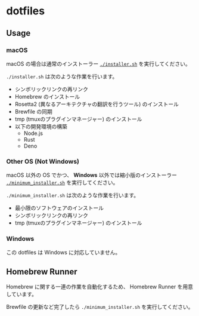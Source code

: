 # dotfiles

## Usage

### macOS

macOS の場合は通常のインストーラー [`./installer.sh`](./installer.sh) を実行してください。

`./installer.sh` は次のような作業を行います。

- シンボリックリンクの再リンク
- Homebrew のインストール
- Rosetta2 (異なるアーキテクチャの翻訳を行うツール) のインストール
- Brewfile の同期
- tmp (tmuxのプラグインマネージャー) のインストール
- 以下の開発環境の構築
  - Node.js
  - Rust
  - Deno

### Other OS (Not Windows)

macOS 以外の OS でかつ、 **Windows** 以外では縮小版のインストーラー [`./minimum_installer.sh`](./minimum_installer.sh) を実行してください。

`./minimum_installer.sh` は次のような作業を行います。

- 最小限のソフトウェアのインストール
- シンボリックリンクの再リンク
- tmp (tmuxのプラグインマネージャー) のインストール

### Windows

この dotfiles は Windows に対応していません。

## Homebrew Runner

Homebrew に関する一連の作業を自動化するため、 Homebrew Runner を用意しています。

Brewfile の更新など完了したら `./minimum_installer.sh` を実行してください。
